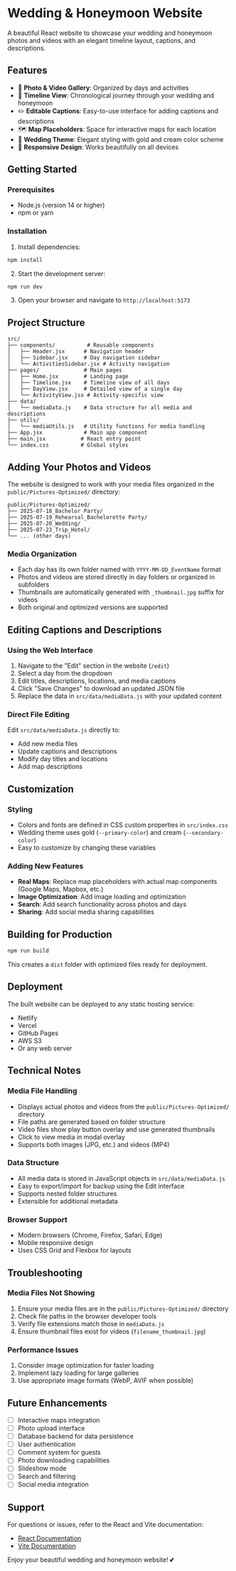 # Wedding & Honeymoon Website

A beautiful React website to showcase your wedding and honeymoon photos and videos with an elegant timeline layout, captions, and descriptions.

## Features

- 📸 **Photo & Video Gallery**: Organized by days and activities
- 📅 **Timeline View**: Chronological journey through your wedding and honeymoon
- ✏️ **Editable Captions**: Easy-to-use interface for adding captions and descriptions
- 🗺️ **Map Placeholders**: Space for interactive maps for each location
- 💍 **Wedding Theme**: Elegant styling with gold and cream color scheme
- 📱 **Responsive Design**: Works beautifully on all devices

## Getting Started

### Prerequisites
- Node.js (version 14 or higher)
- npm or yarn

### Installation

1. Install dependencies:
```bash
npm install
```

2. Start the development server:
```bash
npm run dev
```

3. Open your browser and navigate to `http://localhost:5173`

## Project Structure

```
src/
├── components/          # Reusable components
│   ├── Header.jsx      # Navigation header
│   ├── Sidebar.jsx     # Day navigation sidebar
│   └── ActivitiesSidebar.jsx # Activity navigation
├── pages/              # Main pages
│   ├── Home.jsx        # Landing page
│   ├── Timeline.jsx    # Timeline view of all days
│   ├── DayView.jsx     # Detailed view of a single day
│   └── ActivityView.jsx # Activity-specific view
├── data/
│   └── mediaData.js    # Data structure for all media and descriptions
├── utils/
│   └── mediaUtils.js   # Utility functions for media handling
├── App.jsx             # Main app component
├── main.jsx           # React entry point
└── index.css          # Global styles
```

## Adding Your Photos and Videos

The website is designed to work with your media files organized in the `public/Pictures-Optimized/` directory:

```
public/Pictures-Optimized/
├── 2025-07-18_Bachelor Party/
├── 2025-07-19_Rehearsal_Bachelorette Party/
├── 2025-07-20_Wedding/
├── 2025-07-23_Trip_Hotel/
└── ... (other days)
```

### Media Organization
- Each day has its own folder named with `YYYY-MM-DD_EventName` format
- Photos and videos are stored directly in day folders or organized in subfolders
- Thumbnails are automatically generated with `_thumbnail.jpg` suffix for videos
- Both original and optimized versions are supported

## Editing Captions and Descriptions

### Using the Web Interface
1. Navigate to the "Edit" section in the website (`/edit`)
2. Select a day from the dropdown
3. Edit titles, descriptions, locations, and media captions
4. Click "Save Changes" to download an updated JSON file
5. Replace the data in `src/data/mediaData.js` with your updated content

### Direct File Editing
Edit `src/data/mediaData.js` directly to:
- Add new media files
- Update captions and descriptions  
- Modify day titles and locations
- Add map descriptions

## Customization

### Styling
- Colors and fonts are defined in CSS custom properties in `src/index.css`
- Wedding theme uses gold (`--primary-color`) and cream (`--secondary-color`)
- Easy to customize by changing these variables

### Adding New Features
- **Real Maps**: Replace map placeholders with actual map components (Google Maps, Mapbox, etc.)
- **Image Optimization**: Add image loading and optimization
- **Search**: Add search functionality across photos and days
- **Sharing**: Add social media sharing capabilities

## Building for Production

```bash
npm run build
```

This creates a `dist` folder with optimized files ready for deployment.

## Deployment

The built website can be deployed to any static hosting service:
- Netlify
- Vercel  
- GitHub Pages
- AWS S3
- Or any web server

## Technical Notes

### Media File Handling
- Displays actual photos and videos from the `public/Pictures-Optimized/` directory
- File paths are generated based on folder structure
- Video files show play button overlay and use generated thumbnails
- Click to view media in modal overlay
- Supports both images (JPG, etc.) and videos (MP4)

### Data Structure
- All media data is stored in JavaScript objects in `src/data/mediaData.js`
- Easy to export/import for backup using the Edit interface
- Supports nested folder structures
- Extensible for additional metadata

### Browser Support
- Modern browsers (Chrome, Firefox, Safari, Edge)
- Mobile responsive design
- Uses CSS Grid and Flexbox for layouts

## Troubleshooting

### Media Files Not Showing
1. Ensure your media files are in the `public/Pictures-Optimized/` directory
2. Check file paths in the browser developer tools
3. Verify file extensions match those in `mediaData.js`
4. Ensure thumbnail files exist for videos (`filename_thumbnail.jpg`)

### Performance Issues
1. Consider image optimization for faster loading
2. Implement lazy loading for large galleries
3. Use appropriate image formats (WebP, AVIF when possible)

## Future Enhancements

- [ ] Interactive maps integration
- [ ] Photo upload interface
- [ ] Database backend for data persistence
- [ ] User authentication
- [ ] Comment system for guests
- [ ] Photo downloading capabilities
- [ ] Slideshow mode
- [ ] Search and filtering
- [ ] Social media integration

## Support

For questions or issues, refer to the React and Vite documentation:
- [React Documentation](https://reactjs.org/)
- [Vite Documentation](https://vitejs.dev/)

Enjoy your beautiful wedding and honeymoon website! 💕
